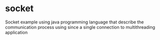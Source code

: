 # socket
Socket example using java programming language that describe the communication process using since a single connection to multithreading application

